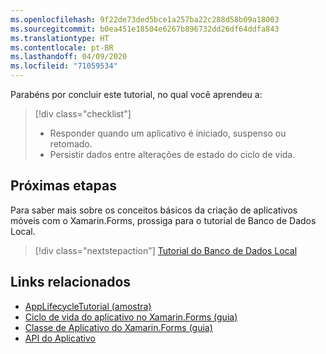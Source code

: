 ```yaml
---
ms.openlocfilehash: 9f22de73ded5bce1a257ba22c288d58b09a18003
ms.sourcegitcommit: b0ea451e18504e6267b896732dd26df64ddfa843
ms.translationtype: HT
ms.contentlocale: pt-BR
ms.lasthandoff: 04/09/2020
ms.locfileid: "71059534"
---
```

Parabéns por concluir este tutorial, no qual você aprendeu a:

> [!div class="checklist"]
>
> - Responder quando um aplicativo é iniciado, suspenso ou retomado.
> - Persistir dados entre alterações de estado do ciclo de vida.

## <a name="next-steps"></a>Próximas etapas

Para saber mais sobre os conceitos básicos da criação de aplicativos móveis com o Xamarin.Forms, prossiga para o tutorial de Banco de Dados Local.

> [!div class="nextstepaction"]
> [Tutorial do Banco de Dados Local](~/get-started/tutorials/local-database/index.yml)

## <a name="related-links"></a>Links relacionados

- [AppLifecycleTutorial (amostra)](https://docs.microsoft.com/samples/xamarin/xamarin-forms-samples/getstarted-tutorials-applifecycletutorial/)
- [Ciclo de vida do aplicativo no Xamarin.Forms (guia)](~/xamarin-forms/app-fundamentals/app-lifecycle.md)
- [Classe de Aplicativo do Xamarin.Forms (guia)](~/xamarin-forms/app-fundamentals/application-class.md)
- [API do Aplicativo](xref:Xamarin.Forms.Application)
